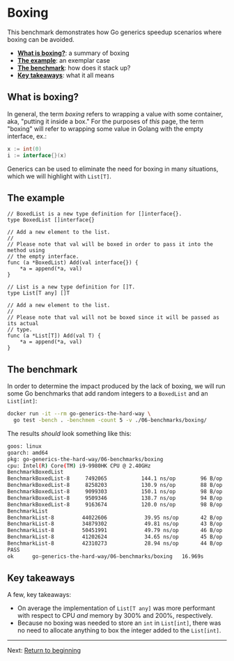 # Boxing

This benchmark demonstrates how Go generics speedup scenarios where boxing can be avoided.

* [**What is boxing?**](#what-is-boxing?): a summary of boxing
* [**The example**](#the-example): an exemplar case
* [**The benchmark**](#the-benchmark): how does it stack up?
* [**Key takeaways**](#key-takeaways): what it all means

## What is boxing?

In general, the term _boxing_ refers to wrapping a value with some container, aka, "putting it inside a box." For the purposes of _this_ page, the term "boxing" will refer to wrapping some value in Golang with the empty interface, ex.:

```go
x := int(0)
i := interface{}(x)
```

Generics can be used to eliminate the need for boxing in many situations, which we will highlight with `List[T]`.

## The example

```golang
// BoxedList is a new type definition for []interface{}.
type BoxedList []interface{}

// Add a new element to the list.
//
// Please note that val will be boxed in order to pass it into the method using
// the empty interface.
func (a *BoxedList) Add(val interface{}) {
	*a = append(*a, val)
}

// List is a new type definition for []T.
type List[T any] []T

// Add a new element to the list.
//
// Please note that val will not be boxed since it will be passed as its actual
// type.
func (a *List[T]) Add(val T) {
	*a = append(*a, val)
}
```

## The benchmark

In order to determine the impact produced by the lack of boxing, we will run some Go benchmarks that add random integers to a `BoxedList` and an `List[int]`:

```bash
docker run -it --rm go-generics-the-hard-way \
  go test -bench . -benchmem -count 5 -v ./06-benchmarks/boxing/
```

The results _should_ look something like this:

```bash
goos: linux
goarch: amd64
pkg: go-generics-the-hard-way/06-benchmarks/boxing
cpu: Intel(R) Core(TM) i9-9980HK CPU @ 2.40GHz
BenchmarkBoxedList
BenchmarkBoxedList-8   	 7492065	       144.1 ns/op	      96 B/op	       1 allocs/op
BenchmarkBoxedList-8   	 8258203	       130.9 ns/op	      88 B/op	       1 allocs/op
BenchmarkBoxedList-8   	 9099303	       150.1 ns/op	      98 B/op	       1 allocs/op
BenchmarkBoxedList-8   	 9509346	       138.7 ns/op	      94 B/op	       1 allocs/op
BenchmarkBoxedList-8   	 9163674	       120.0 ns/op	      98 B/op	       1 allocs/op
BenchmarkList
BenchmarkList-8        	44022606	        39.95 ns/op	      42 B/op	       0 allocs/op
BenchmarkList-8        	34879302	        49.81 ns/op	      43 B/op	       0 allocs/op
BenchmarkList-8        	50451991	        49.79 ns/op	      46 B/op	       0 allocs/op
BenchmarkList-8        	41202624	        34.65 ns/op	      45 B/op	       0 allocs/op
BenchmarkList-8        	42310273	        28.94 ns/op	      44 B/op	       0 allocs/op
PASS
ok  	go-generics-the-hard-way/06-benchmarks/boxing	16.969s
```

## Key takeaways

A few, key takeaways:

* On average the implementation of `List[T any]` was more performant with respect to CPU _and_ memory by 300% and 200%, respectively.
* Because no boxing was needed to store an `int` in `List[int]`, there was no need to allocate anything to box the integer added to the `List[int]`.

---

Next: [Return to beginning](../README.md)
